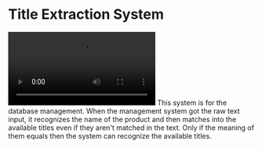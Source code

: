 # Title Extraction System
![Demo](demo.mp4)
This system is for the database management. When the management system got the raw text input, it recognizes the name of the product and then matches into the available titles even if they aren't matched in the text.
Only if the meaning of them equals then the system can recognize the available titles.

